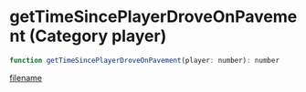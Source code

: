 # getTimeSincePlayerDroveOnPavement (Category player)

```js
function getTimeSincePlayerDroveOnPavement(player: number): number
```

[filename](getTimeSincePlayerDroveOnPavement_m.md ':include')